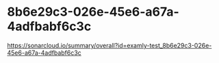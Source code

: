 # 8b6e29c3-026e-45e6-a67a-4adfbabf6c3c
https://sonarcloud.io/summary/overall?id=examly-test_8b6e29c3-026e-45e6-a67a-4adfbabf6c3c
